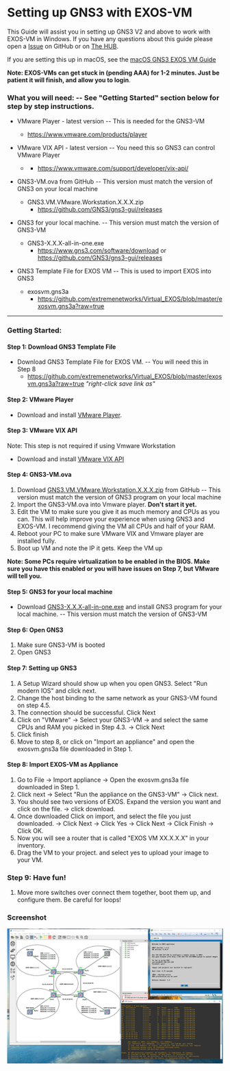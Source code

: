 # Setting up GNS3 with EXOS-VM
This Guide will assist you in setting up GNS3 V2 and above to work with EXOS-VM in Windows.  If you have any questions about this guide please open a [Issue](https://github.com/extremenetworks/Virtual_EXOS/issues/new) on GitHub or on  [The HUB](http://community.extremenetworks.com/).

If you are setting this up in macOS, see the [macOS GNS3 EXOS VM Guide](GNS3_EXOS-VM_Guide_macOS.md)  

**Note: EXOS-VMs can get stuck in (pending AAA) for 1-2 minutes.  Just be patient it will finish, and allow you to login**.

### What you will need: -- See "Getting Started" section below for step by step instructions.
* VMware Player - latest version  --  This is needed for the GNS3-VM
 	* https://www.vmware.com/products/player
 	
* VMware VIX API - latest version -- You need this so GNS3 can control VMware Player
	* 	* https://www.vmware.com/support/developer/vix-api/
	
* GNS3-VM.ova from GitHub  --  This version must match the version of GNS3 on your local machine
 	* GNS3.VM.VMware.Workstation.X.X.X.zip
 		*  https://github.com/GNS3/gns3-gui/releases

* GNS3 for your local machine.  -- This version must match the version of GNS3-VM
 	*  GNS3-X.X.X-all-in-one.exe
 		*  https://www.gns3.com/software/download or https://github.com/GNS3/gns3-gui/releases

* GNS3 Template File for EXOS VM  -- This is used to import EXOS into GNS3
	* exosvm.gns3a
		* https://github.com/extremenetworks/Virtual_EXOS/blob/master/exosvm.gns3a?raw=true

------
### Getting Started:

#### Step 1: Download GNS3 Template File
* Download GNS3 Template File for EXOS VM.  --  You will need this in Step 8  
	* https://github.com/extremenetworks/Virtual_EXOS/blob/master/exosvm.gns3a?raw=true  *"right-click save link as"*

#### Step 2: VMware Player

* Download and install [VMware Player](https://www.vmware.com/products/player). 

#### Step 3: VMware VIX API
Note: This step is not required if using Vmware Workstation

* Download and install [VMware VIX API](https://www.vmware.com/support/developer/vix-api/)

#### Step 4: GNS3-VM.ova
1.  Download [GNS3.VM.VMware.Workstation.X.X.X.zip](https://github.com/GNS3/gns3-gui/releases) from GitHub  -- This version must match the version of GNS3 program on your local machine
2.  Import the GNS3-VM.ova into Vmware player.  **Don't start it yet.**
3.  Edit the VM to make sure you give it as much memory and CPUs as you can.  This will help improve your experience when using GNS3 and EXOS-VM.  I recommend giving the VM all CPUs and half of your RAM.
4.  Reboot your PC to make sure VMware VIX and  Vmware player are installed fully.
5. Boot up VM and note the IP it gets.  Keep the VM up

**Note: Some PCs require virtualization to be enabled in the BIOS.  Make sure you have this enabled or you will have issues on Step 7, but VMware will tell you.**

#### Step 5: GNS3 for your local machine
* Download [GNS3-X.X.X-all-in-one.exe](https://www.gns3.com/software/download) and install GNS3 program for your local machine.  -- This version must match the version of GNS3-VM

#### Step 6: Open GNS3
1. Make sure GNS3-VM is booted
2. Open GNS3

#### Step 7: Setting up GNS3
1. A Setup Wizard should show up when you open GNS3.  Select "Run modern IOS" and click next.  
2. Change the host binding to the same network as your GNS3-VM found on step 4.5.
3. The connection should be successful.  Click Next
4. Click on "VMware" -> Select your GNS3-VM -> and select the same CPUs and RAM you picked in Step 4.3. -> Click Next
5. Click finish
6. Move to step 8, or click on "Import an appliance" and open the exosvm.gns3a file downloaded in Step 1.


#### Step 8: Import EXOS-VM as Appliance 
1. Go to File -> Import appliance -> Open the exosvm.gns3a file downloaded in Step 1.
2. Click next -> Select "Run the appliance on the GNS3-VM" -> Click next.
3. You should see two versions of EXOS.  Expand the version you want and click on the file. -> click download.
4. Once downloaded Click on import, and select the file you just downloaded. -> Click Next -> Click Yes -> Click Next -> Click Finish -> Click OK.
5. Now you will see a router that is called "EXOS VM XX.X.X.X" in your inventory.
6. Drag the VM to your project. and select yes to upload your image to your VM.

### Step 9: Have fun!
1. Move more switches over connect them together, boot them up, and configure them.  Be careful for loops!

### Screenshot

<img src="GNS3_GNS3-VM_EXOS-VM.jpg">
